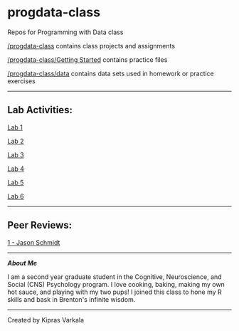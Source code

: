 # progdata-class

Repos for Programming with Data class

[/progdata-class](https://github.com/KiprasVarkala/progdata-class) contains class projects and assignments

[/progdata-class/Getting Started](https://github.com/KiprasVarkala/progdata-class/tree/main/Getting%20Started) contains practice files

[/progdata-class/data](https://github.com/KiprasVarkala/progdata-class/tree/main/data) contains data sets used in homework or practice exercises

-------------------------------------------------------------------------------------------------------------
## Lab Activities:

[Lab 1](https://github.com/KiprasVarkala/progdata-class/tree/main/Lab%201)

[Lab 2](https://github.com/KiprasVarkala/progdata-class/tree/main/Lab%202)

[Lab 3](https://github.com/KiprasVarkala/progdata-class/tree/main/Lab%203)

[Lab 4](https://github.com/KiprasVarkala/progdata-class/tree/main/Lab%204)

[Lab 5](https://github.com/KiprasVarkala/progdata-class/tree/main/Lab%205)

[Lab 6](https://github.com/KiprasVarkala/progdata-class/tree/main/Lab%206)

-------------------------------------------------------------------------------------------------------------
## Peer Reviews:

[1 - Jason Schmidt](https://github.com/jayschmidtavendano/progdata-class/issues/9)

-------------------------------------------------------------------------------------------------------------
***About Me***

I am a second year graduate student in the Cognitive, Neuroscience, and Social (CNS) Psychology program. I love cooking, baking, making my own hot sauce, and playing with my two pups! I joined this class to hone my R skills and bask in Brenton's infinite wisdom. 

-------------------------------------------------------------------------------------------------------------


Created by Kipras Varkala
